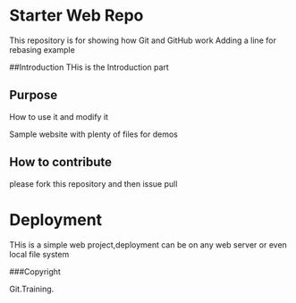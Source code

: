 # Starter Web Repo

This repository is for showing how Git and GitHub work
Adding a line for rebasing example


##Introduction
  THis is the Introduction part
  
## Purpose
How to use it and modify it

Sample website with plenty of files for demos
## How to contribute

please fork this repository and then issue pull
# Deployment
THis is a simple web project,deployment can be on any web server or even local file system

###Copyright

Git.Training.